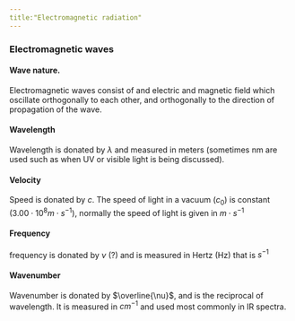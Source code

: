 ```yaml
---
title:"Electromagnetic radiation"
---
```


###  Electromagnetic waves 

#### Wave nature. 
Electromagnetic waves consist of and electric and magnetic field which oscillate orthogonally to each other, and orthogonally to the direction of propagation of the wave. 

#### Wavelength 
Wavelength is donated by $\lambda$ and measured in meters (sometimes nm are used such as when UV or visible light is being discussed). 
 
#### Velocity 
Speed is donated by $c$. The speed of light in a vacuum ($c_0$) is constant ($3.00 \cdot 10^{8}m\cdot s^{-1}$), normally the speed of light is given in $m\cdot s^{-1}$ 

#### Frequency
frequency is donated by $\nu$ (?) and is measured in Hertz (Hz) that is $s^{-1}$

#### Wavenumber 

Wavenumber is donated by $\overline{\nu}$, and is the reciprocal of wavelength. It is measured in $cm^{-1}$ and used most commonly in IR spectra. 

